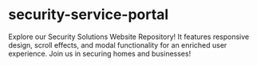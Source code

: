 # security-service-portal
Explore our Security Solutions Website Repository! It features responsive design, scroll effects, and modal functionality for an enriched user experience. Join us in securing homes and businesses!
